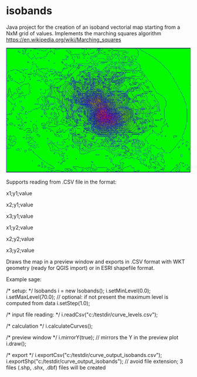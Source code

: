 # isobands

Java project for the creation of an isoband vectorial map starting from a NxM grid of values. Implements the marching squares algorithm
https://en.wikipedia.org/wiki/Marching_squares

![Screenshot](screenshot1.JPG)

Supports reading from .CSV file in the format:

x1;y1;value

x2;y1;value

x3;y1;value

x1;y2;value

x2;y2;value

x3;y2;value

Draws the map in a preview window and exports in .CSV format with WKT geometry (ready for QGIS import) or in ESRI shapefile format.

Example sage:

/* setup: */
Isobands i = new Isobands();
i.setMinLevel(0.0);
i.setMaxLevel(70.0); // optional: if not present the maximum level is computed from data
i.setStep(1.0);

/* input file reading: */
i.readCsv("c:/testdir/curve_levels.csv");
	
/* calculation */
i.calculateCurves();

/* preview window */
i.mirrorY(true);    // mirrors the Y in the preview plot
i.draw();
		
/* export */
i.exportCsv("c:/testdir/curve_output_isobands.csv");
i.exportShp("c:/testdir/curve_output_isobands");  // avoid file extension; 3 files (.shp, .shx, .dbf) files will be created
